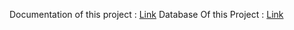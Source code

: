 Documentation of this project : <a href="https://binusianorg-my.sharepoint.com/personal/farhan_hafizh_binus_ac_id/_layouts/15/guestaccess.aspx?docid=0d0d1d8664a2f458e9c6288e136cd2a0d&authkey=AbIcTfAF-xoADqzlV8RQ71g&e=O6agFL">Link</a>
Database Of this Project : <a href="https://binusianorg-my.sharepoint.com/personal/farhan_hafizh_binus_ac_id/_layouts/15/guestaccess.aspx?docid=0e53229031d6345e18d02dfbf8ef67118&authkey=AYT470FYKYJP4aTWo9I9HlM&e=pdO25n">Link</a>
